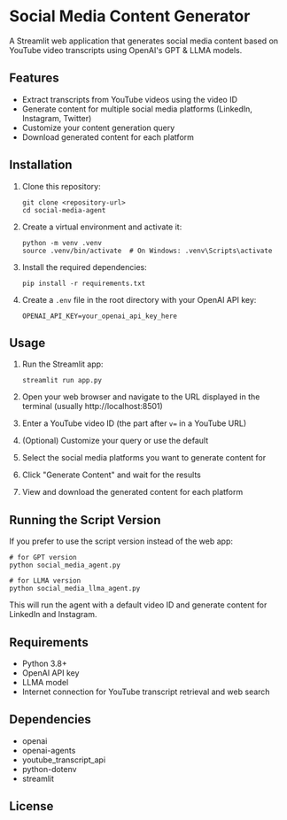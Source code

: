 # Social Media Content Generator

A Streamlit web application that generates social media content based on YouTube video transcripts using OpenAI's GPT & LLMA models.

## Features

- Extract transcripts from YouTube videos using the video ID
- Generate content for multiple social media platforms (LinkedIn, Instagram, Twitter)
- Customize your content generation query
- Download generated content for each platform

## Installation

1. Clone this repository:
   ```
   git clone <repository-url>
   cd social-media-agent
   ```

2. Create a virtual environment and activate it:
   ```
   python -m venv .venv
   source .venv/bin/activate  # On Windows: .venv\Scripts\activate
   ```

3. Install the required dependencies:
   ```
   pip install -r requirements.txt
   ```

4. Create a `.env` file in the root directory with your OpenAI API key:
   ```
   OPENAI_API_KEY=your_openai_api_key_here
   ```

## Usage

1. Run the Streamlit app:
   ```
   streamlit run app.py
   ```

2. Open your web browser and navigate to the URL displayed in the terminal (usually http://localhost:8501)

3. Enter a YouTube video ID (the part after `v=` in a YouTube URL)

4. (Optional) Customize your query or use the default

5. Select the social media platforms you want to generate content for

6. Click "Generate Content" and wait for the results

7. View and download the generated content for each platform

## Running the Script Version

If you prefer to use the script version instead of the web app:

```
# for GPT version
python social_media_agent.py
```

```
# for LLMA version
python social_media_llma_agent.py
```

This will run the agent with a default video ID and generate content for LinkedIn and Instagram.

## Requirements

- Python 3.8+
- OpenAI API key
- LLMA model
- Internet connection for YouTube transcript retrieval and web search

## Dependencies

- openai
- openai-agents
- youtube_transcript_api
- python-dotenv
- streamlit

## License
